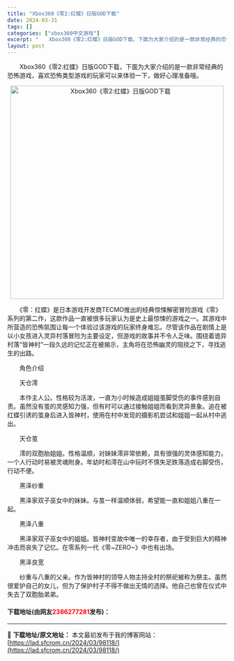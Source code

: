 ```yaml
---
title: "Xbox360《零2:红蝶》日版GOD下载"
date: 2024-03-31
tags: []
categories: ["xbox360中文游戏"]
excerpt: "　　Xbox360《零2:红蝶》日版GOD下载，下面为大家介绍的是一款非常经典的恐怖游戏，喜欢恐怖类型游戏的玩家可以来体验一下，做好心理准备哦。 　　《零：红蝶》是日本游戏开发商TECMO推出的经典惊悚解密冒险游戏《零》系列的第二作，这款作品一直被很多玩家认为是史上最惊悚的游戏之一。其游戏中所营造的&hellip;"
layout: post
---
```


 <p>　　Xbox360《零2:红蝶》日版GOD下载，下面为大家介绍的是一款非常经典的恐怖游戏，喜欢恐怖类型游戏的玩家可以来体验一下，做好心理准备哦。</p> <p align="center"><img align="" border="0" src="https://lad.sfcrom.cn/wp-content/uploads/2024/03/20240330_66083dd86abd8.webp" width="490" alt="Xbox360《零2:红蝶》日版GOD下载" /></p> <p>　　《零：红蝶》是日本游戏开发商TECMO推出的经典惊悚解密冒险游戏《零》系列的第二作，这款作品一直被很多玩家认为是史上最惊悚的游戏之一。其游戏中所营造的恐怖氛围让每一个体验过该游戏的玩家终身难忘。尽管该作品在剧情上是以小女孩进入灵异村落冒险为主要设定，但游戏的故事并不令人乏味。围绕着诡异村落&ldquo;皆神村&rdquo;一段久远的记忆正在被揭示，主角将在恐怖幽灵的阻挠之下，寻找逃生的出路。</p> <p>　　角色介绍</p> <p>　　天仓澪</p> <p>　　本作主人公。性格较为活泼，一直为小时候造成姐姐茧脚受伤的事件感到自责。虽然没有茧的灵感知力强，但有时可以通过接触姐姐而看到灵异景象。追在被红蝶引诱的茧身后进入皆神村，使用在村中发现的摄影机尝试和姐姐一起从村中逃出。</p> <p>　　天仓茧</p> <p>　　澪的双胞胎姐姐。性格温顺，对妹妹澪非常依赖，具有很强的灵体感知能力，一个人行动时易被灵魂附身。年幼时和澪在山中玩时不慎失足跌落造成右脚受伤，行动不便。</p> <p>　　黑泽纱重</p> <p>　　黑泽家双子巫女中的妹妹。与茧一样温顺体弱，希望能一直和姐姐八重在一起。</p> <p>　　黑泽八重</p> <p>　　黑泽家双子巫女中的姐姐。皆神村变故中唯一的幸存者，由于受到巨大的精神冲击而丧失了记忆。在零系列一代《零~ZERO~》中也有出场。</p> <p>　　黑泽良宽</p> <p>　　纱重与八重的父亲。作为皆神村的领导人物主持全村的祭祀被称为祭主。虽然很爱护自己的女儿，但为了保护村子不得不做出无情的选择。他自己也曾在仪式中失去了双胞胎弟弟。</p> <p><h4>下载地址(由网友<font color="red">2386277281</font>发布)：</h4></p> 

---
📖 **下载地址/原文地址：** 本文最初发布于我的博客网站：[https://lad.sfcrom.cn/2024/03/98118/](https://lad.sfcrom.cn/2024/03/98118/)
